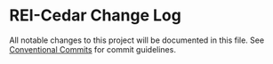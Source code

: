 # REI-Cedar Change Log

All notable changes to this project will be documented in this file.
See [Conventional Commits](https://conventionalcommits.org) for commit guidelines.
